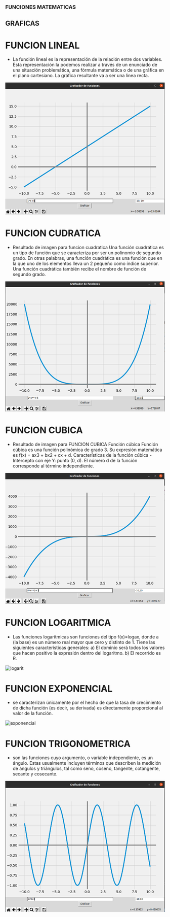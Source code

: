 ### FUNCIONES MATEMATICAS 

## GRAFICAS 

# FUNCION LINEAL 
- La función lineal es la representación de la relación entre dos variables. Esta representación la podemos realizar a través de un enunciado de una situación problemática, una fórmula matemática o de una gráfica en el plano cartesiano. La gráfica resultante va a ser una linea recta.

![lineal](funcion_lineal.png "lineal")

# FUNCION CUDRATICA 
- Resultado de imagen para funcion cuadratica
Una función cuadrática es un tipo de función que se caracteriza por ser un polinomio de segundo grado. En otras palabras, una función cuadrática es una función que en la que uno de los elementos lleva un 2 pequeño como índice superior. Una función cuadrática también recibe el nombre de función de segundo grado.

![cuadra](funcion_cuadrtica.png "cuadra ")

# FUNCION CUBICA 

- Resultado de imagen para FUNCION CUBICA
Función cúbica Función cúbica es una función polinómica de grado 3. Su expresión matemática es f(x) = ax3 + bx2 + cx + d. Características de la función cúbica - Intercepto con eje Y: punto (0, d). El número d de la función corresponde al término independiente.

![cubica](funcion_cubica.png "cubica")

# FUNCION LOGARITMICA 


- Las funciones logarítmicas son funciones del tipo f(x)=logax, donde a (la base) es un número real mayor que cero y distinto de 1. Tiene las siguientes características generales: a) El dominio será todos los valores que hacen positivo la expresión dentro del logaritmo. b) El recorrido es R.

![logarit](funcion_logarit.png "logarit ")

# FUNCION EXPONENCIAL 

- se caracterizan únicamente por el hecho de que la tasa de crecimiento de dicha función (es decir, su derivada) es directamente proporcional al valor de la función.

![exponencial](funcion_expo.png "exponecial ")

# FUNCION TRIGONOMETRICA 

- son las funciones cuyo argumento, o variable independiente, es un ángulo. Estas usualmente incluyen términos que describen la medición de ángulos y triángulos, tal como seno, coseno, tangente, cotangente, secante y cosecante.

![trigonometrica](funcion_trigo.png "trigonometrica")
